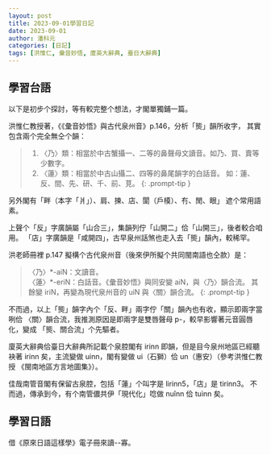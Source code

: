 ```yaml
---
layout: post
title: 2023-09-01學習日記
date: 2023-09-01
author: 潘科元
categories: [日記]
tags: [洪惟仁, 彙音妙悟, 廈英大辭典, 臺日大辭典]
---
```

## 學習台語

以下是初步个探討，等有較完整个想法，才閣單獨鋪一篇。

洪惟仁教授著，《《彙音妙悟》與古代泉州音》p.146，分析「熋」韻所收字，
其實包含兩个完全無仝个韻：

> 1. 〈乃〉類：相當於中古蟹攝一、二等的鼻聲母文讀音。如乃、買、賣等少數字。
> 2. 〈蓮〉類：相當於中古山攝二、四等的鼻尾韻字的白話音。
> 如：蓮、反、間、先、研、千、前、莧。
{: .prompt-tip }

另外閣有「畔（本字「爿」）、肩、揀、店、閬（戶橂）、𠕇、閒、眼」
遮个常用語素。

上聲个「反」字廣韻屬「山合三」，集韻列佇「山開二」佮「山開三」，後者較合咱用。
「店」字廣韻是「咸開四」，古早泉州話煞也走入去「熋」韻內，較稀罕。

洪老師冊裡 p.147 擬構个古代泉州音（後來伊所擬个共同閩南語也仝款）是：

> 〈乃〉\*-aiN：文讀音。  
> 〈蓮〉\*-eriN：白話音。《彙音妙悟》與同安變 aiN，與〈乃〉韻合流。
> 其餘變 iriN，再變為現代泉州音的 uiN 與〈關〉韻合流。
{: .prompt-tip }

不而過，以上「熋」韻字內个「反、畔」兩字佇「關」韻內也有收，顯示即兩字當咧佮
〈關〉韻合流，我推測原因是即兩字是雙唇聲母 p-，較早影響著元音圓唇化，變成
「熋、關合流」个先驅者。

廈英大辭典佮臺日大辭典所記載个泉腔閣有 irinn 即韻，但是目今泉州地區已經聽袂著
irinn 矣，主流變做 uinn，閣有變做 ui（石獅）佮 un（惠安）（參考洪惟仁教授
《閩南地區方言地圖集》）。

佳哉南管音閣有保留古泉腔，包括「蓮」个叫字是 lirinn5，「店」是 tirinn3。
不而過，傳承到今，有个南管儂共伊「現代化」唸做 nuînn 佮 tuìnn 矣。

## 學習日語

借《原來日語這樣學》電子冊來讀\--寡。
